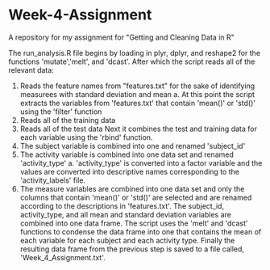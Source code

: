 # Week-4-Assignment
A repository for my assignment for "Getting and Cleaning Data in R"

The run_analysis.R file begins by loading in plyr, dplyr, and reshape2 for the functions 'mutate','melt', and 'dcast'.
After which the script reads all of the relevant data:
  1. Reads the feature names from "features.txt" for the sake of identifying measurees with standard deviation and mean
    a. At this point the script extracts the variables from 'features.txt' that contain 'mean()' or 'std()' using
        the 'filter' function
  2. Reads all of the training data
  3. Reads all of the test data
Next it combines the test and training data for each variable using the 'rbind' function.
  1. The subject variable is combined into one and renamed 'subject_id'
  2. The activity variable is combined into one data set and renamed 'activity_type'
     a. 'activity_type' is converted into a factor variable and the values are converted into descriptive
        names corresponding to the 'activity_labels' file.
  3. The measure variables are combined into one data set and only the columns that contain 'mean()' or 'std()'
      are selected and are renamed according to the descriptions in 'features.txt'.
The subject_id, activity_type, and all mean and standard deviation variables are combined into one data frame.
The script uses the 'melt' and 'dcast' functions to condense the data frame into one that contains the mean of each variable for each subject and each activity type.
Finally the resulting data frame from the previous step is saved to a file called, 'Week_4_Assignment.txt'.
